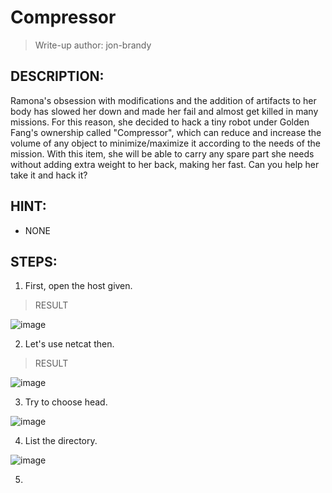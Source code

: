 # Compressor
> Write-up author: jon-brandy
## DESCRIPTION:
Ramona's obsession with modifications and the addition of artifacts to her body has slowed her down and made her fail and almost get killed in many missions. 
For this reason, she decided to hack a tiny robot under Golden Fang's ownership called "Compressor", 
which can reduce and increase the volume of any object to minimize/maximize it according to the needs of the mission. 
With this item, she will be able to carry any spare part she needs without adding extra weight to her back, making her fast. Can you help her take it and hack it?
## HINT:
- NONE
## STEPS:
1. First, open the host given.

> RESULT

![image](https://user-images.githubusercontent.com/70703371/209895004-3ab9c9da-9f7c-457b-b653-c510f53fe706.png)


2. Let's use netcat then.

> RESULT

![image](https://user-images.githubusercontent.com/70703371/209895134-efc2a072-3522-4611-9f9a-6d6236879f18.png)


3. Try to choose head.

![image](https://user-images.githubusercontent.com/70703371/209895153-78351473-446a-4b3f-b272-9ba2c5b555b7.png)


4. List the directory.

![image](https://user-images.githubusercontent.com/70703371/209895187-16122046-a4d5-4f56-ad53-ab953b777ae9.png)


5. 

